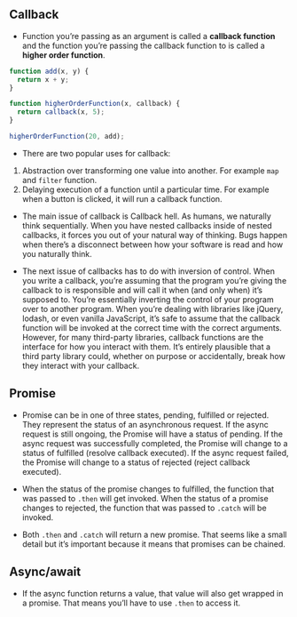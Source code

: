 ## Callback

- Function you’re passing as an argument is called a **callback function** and the function you’re passing the callback function to is called a **higher order function**.

```js
function add(x, y) {
  return x + y;
}

function higherOrderFunction(x, callback) {
  return callback(x, 5);
}

higherOrderFunction(20, add);
```

- There are two popular uses for callback:

1. Abstraction over transforming one value into another. For example `map` and `filter` function.
2. Delaying execution of a function until a particular time. For example when a button is clicked, it will run a callback function.

- The main issue of callback is Callback hell. As humans, we naturally think sequentially. When you have nested callbacks inside of nested callbacks, it forces you out of your natural way of thinking. Bugs happen when there’s a disconnect between how your software is read and how you naturally think.

- The next issue of callbacks has to do with inversion of control. When you write a callback, you’re assuming that the program you’re giving the callback to is responsible and will call it when (and only when) it’s supposed to. You’re essentially inverting the control of your program over to another program. When you’re dealing with libraries like jQuery, lodash, or even vanilla JavaScript, it’s safe to assume that the callback function will be invoked at the correct time with the correct arguments. However, for many third-party libraries, callback functions are the interface for how you interact with them. It’s entirely plausible that a third party library could, whether on purpose or accidentally, break how they interact with your callback.

## Promise

- Promise can be in one of three states, pending, fulfilled or rejected. They represent the status of an asynchronous request. If the async request is still ongoing, the Promise will have a status of pending. If the async request was successfully completed, the Promise will change to a status of fulfilled (resolve callback executed). If the async request failed, the Promise will change to a status of rejected (reject callback executed).

- When the status of the promise changes to fulfilled, the function that was passed to `.then` will get invoked. When the status of a promise changes to rejected, the function that was passed to `.catch` will be invoked.

- Both `.then` and `.catch` will return a new promise. That seems like a small detail but it’s important because it means that promises can be chained.

## Async/await

- If the async function returns a value, that value will also get wrapped in a promise. That means you’ll have to use `.then` to access it.
